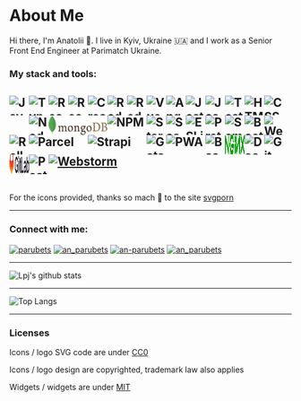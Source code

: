 # About Me

Hi there, I'm Anatolii 👋. I live in Kyiv, Ukraine 🇺🇦 and I work as a Senior Front End Engineer at Parimatch Ukraine.

### My stack and tools:

[<img src="https://raw.githubusercontent.com/gilbarbara/logos/master/logos/javascript.svg" alt="JavaScript" width="35px" height="35px" align="left" style="margin: 0 0 10px 0">](https://developer.mozilla.org/en-US/docs/Web/JavaScript/)
[<img src="https://raw.githubusercontent.com/gilbarbara/logos/master/logos/typescript-icon.svg" alt="TypeScript" width="35px" height="35px" align="left">](https://www.typescriptlang.org/)
[<img src="https://raw.githubusercontent.com/gilbarbara/logos/master/logos/react.svg" alt="React" width="35px" height="35px" align="left">](https://reactjs.org/)
[<img src="https://raw.githubusercontent.com/gilbarbara/logos/master/logos/react-query-icon.svg" alt="React Query" width="35px" height="35px" align="left">](https://react-query.tanstack.com/)
[<img src="https://raw.githubusercontent.com/gilbarbara/logos/master/logos/create-react-app.svg" alt="Create React App" width="35px" height="35px" align="left">](https://create-react-app.dev/)
[<img src="https://raw.githubusercontent.com/gilbarbara/logos/master/logos/redux.svg" alt="Redux" width="35px" height="35px" align="left">](https://redux.js.org/)
[<img src="https://raw.githubusercontent.com/gilbarbara/logos/master/logos/redux-saga.svg" alt="Redux Saga" width="35px" height="35px" align="left">](https://redux-saga.js.org/)
[<img src="https://raw.githubusercontent.com/gilbarbara/logos/master/logos/vue.svg" alt="Vue" width="35px" height="35px" align="left">](https://vuejs.org/)
[<img src="https://raw.githubusercontent.com/gilbarbara/logos/master/logos/angular-icon.svg" alt="Angular" width="35px" height="35px" align="left">](https://angular.io/)
[<img src="https://raw.githubusercontent.com/gilbarbara/logos/master/logos/jest.svg" alt="Jest" width="35px" height="35px" align="left">](https://jestjs.io/)
[<img src="https://raw.githubusercontent.com/gilbarbara/logos/master/logos/jasmine.svg" alt="Jasmine" width="35px" height="35px" align="left">](https://jasmine.github.io/)
[<img src="https://raw.githubusercontent.com/gilbarbara/logos/master/logos/testing-library.svg" alt="Testing Library" width="35px" height="35px" align="left">](https://testing-library.com/)
[<img src="https://raw.githubusercontent.com/gilbarbara/logos/master/logos/html-5.svg" alt="HTML" width="35px" height="35px" align="left">](https://html.spec.whatwg.org/multipage/)
[<img src="https://raw.githubusercontent.com/gilbarbara/logos/master/logos/css-3.svg" alt="CSS" width="35px" height="35px" align="left">](https://www.w3.org/TR/CSS/)
[<img src="https://raw.githubusercontent.com/gilbarbara/logos/master/logos/nodejs-icon.svg" alt="NodeJS" width="35px" height="35px" align="left">](https://nodejs.org/en/)
[<img src="https://raw.githubusercontent.com/gilbarbara/logos/master/logos/mongodb.svg" alt="MongoDB" width="105px" height="35px" align="left">](https://www.mongodb.com/)
[<img src="https://raw.githubusercontent.com/gilbarbara/logos/master/logos/npm.svg" alt="NPM" width="70px" height="35px" align="left">](https://www.npmjs.com/)
[<img src="https://raw.githubusercontent.com/gilbarbara/logos/master/logos/storybook-icon.svg" alt="Storybook" width="35px" height="35px" align="left">](https://storybook.js.org/)
[<img src="https://raw.githubusercontent.com/gilbarbara/logos/master/logos/sass.svg" alt="Sass" width="35px" height="35px" align="left">](https://sass-lang.com/)
[<img src="https://raw.githubusercontent.com/gilbarbara/logos/master/logos/eslint.svg" alt="ESLint" width="35px" height="35px" align="left">](https://eslint.org/)
[<img src="https://raw.githubusercontent.com/gilbarbara/logos/master/logos/prettier.svg" alt="Prettier" width="35px" height="35px" align="left">](https://prettier.io/)
[<img src="https://raw.githubusercontent.com/gilbarbara/logos/master/logos/semantic-release.svg" alt="Semantic release" width="35px" height="35px" align="left">](https://semantic-release.gitbook.io/semantic-release/)
[<img src="https://raw.githubusercontent.com/gilbarbara/logos/master/logos/bootstrap.svg" alt="Bootstrap" width="35px" height="35px" align="left">](https://getbootstrap.com/)
[<img src="https://raw.githubusercontent.com/gilbarbara/logos/master/logos/webpack.svg" alt="Webpack" width="35px" height="35px" align="left">](http://webpack.github.io/)
[<img src="https://raw.githubusercontent.com/gilbarbara/logos/master/logos/rollupjs.svg" alt="Rollup" width="35px" height="35px" align="left">](https://rollupjs.org/guide/en/)
[<img src="https://raw.githubusercontent.com/gilbarbara/logos/master/logos/parcel.svg" alt="Parcel" width="105px" height="35px" align="left">](https://parceljs.org/)
[<img src="https://raw.githubusercontent.com/gilbarbara/logos/master/logos/strapi.svg" alt="Strapi" width="105px" height="35px" align="left">](https://strapi.io/)
[<img src="https://raw.githubusercontent.com/gilbarbara/logos/master/logos/gatsby.svg" alt="Gatsby" width="35px" height="35px" align="left">](https://www.gatsbyjs.com/)
[<img src="https://raw.githubusercontent.com/gilbarbara/logos/master/logos/pwa.svg" alt="PWA" width="70px" height="35px" align="left">](https://web.dev/progressive-web-apps/)
[<img src="https://raw.githubusercontent.com/gilbarbara/logos/master/logos/bash-icon.svg" alt="Bash" width="35px" height="35px" align="left">](https://www.gnu.org/software/bash/)
[<img src="https://raw.githubusercontent.com/gilbarbara/logos/master/logos/nginx.svg" alt="Nginx" width="35px" height="35px" align="left">](https://www.nginx.com/)
[<img src="https://raw.githubusercontent.com/gilbarbara/logos/master/logos/docker-icon.svg" alt="Docker" width="35px" height="35px" align="left">](https://www.docker.com/)
[<img src="https://raw.githubusercontent.com/gilbarbara/logos/master/logos/git-icon.svg" alt="Git" width="35px" height="35px" align="left">](https://git-scm.com/)
[<img src="https://raw.githubusercontent.com/gilbarbara/logos/master/logos/gitlab.svg" alt="GitLab" width="35px" height="35px" align="left">](https://about.gitlab.com/)
[<img src="https://raw.githubusercontent.com/gilbarbara/logos/master/logos/postman-icon.svg" alt="Postman" width="35px" height="35px" align="left">](https://www.postman.com/)
[<img src="https://raw.githubusercontent.com/gilbarbara/logos/master/logos/webstorm.svg" alt="Webstorm" width="35px" height="35px">](https://www.jetbrains.com/webstorm/)
<br><br>
---

For the icons provided, thanks so mach 🙏 to the site [svgporn](https://svgporn.com/)

---

### Connect with me:

[<img align="center" src="https://raw.githubusercontent.com/rahuldkjain/github-profile-readme-generator/master/src/images/icons/Social/linked-in-alt.svg" alt="parubets" height="30" width="40" />](https://linkedin.com/in/parubets)
[<img align="center" src="https://raw.githubusercontent.com/rahuldkjain/github-profile-readme-generator/master/src/images/icons/Social/twitter.svg" alt="an_parubets" height="30" width="40" />](https://twitter.com/an_parubets)
[<img align="center" src="https://raw.githubusercontent.com/rahuldkjain/github-profile-readme-generator/master/src/images/icons/Social/stack-overflow.svg" alt="an-parubets" height="30" width="40" />](https://stackoverflow.com/users/11066954)
[<img align="center" src="https://raw.githubusercontent.com/rahuldkjain/github-profile-readme-generator/master/src/images/icons/Social/instagram.svg" alt="an_parubets" height="30" width="40" />](https://instagram.com/an_parubets)

---

![Lpj's github stats](https://github-readme-stats.vercel.app/api?username=an-parubets&theme=buefy&show_icons=true&count_private=true)

---

![Top Langs](https://github-readme-stats.vercel.app/api/top-langs/?username=an-parubets&layout=compact)

---

### Licenses

Icons / logo SVG code are under [CC0](https://github.com/an-parubets/an-parubets/blob/master/CCO)

Icons / logo design are copyrighted, trademark law also applies

Widgets / widgets are under [MIT](https://github.com/an-parubets/an-parubets/blob/master/MIT) 
